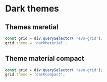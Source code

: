 # Dark themes


## Themes maretial

```js
const grid = div.querySelector('revo-grid');
grid.theme = 'darkMaterial';
```

## Theme material compact

```js
const grid = div.querySelector('revo-grid');
grid.theme = 'darkCompact';
```